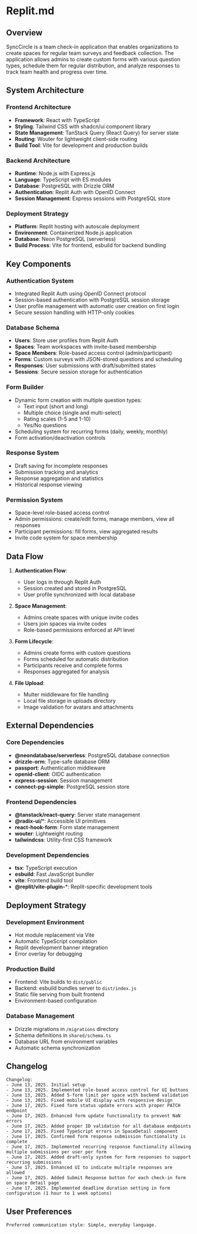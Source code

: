 # Replit.md

## Overview

SyncCircle is a team check-in application that enables organizations to create spaces for regular team surveys and feedback collection. The application allows admins to create custom forms with various question types, schedule them for regular distribution, and analyze responses to track team health and progress over time.

## System Architecture

### Frontend Architecture
- **Framework**: React with TypeScript
- **Styling**: Tailwind CSS with shadcn/ui component library
- **State Management**: TanStack Query (React Query) for server state
- **Routing**: Wouter for lightweight client-side routing
- **Build Tool**: Vite for development and production builds

### Backend Architecture
- **Runtime**: Node.js with Express.js
- **Language**: TypeScript with ES modules
- **Database**: PostgreSQL with Drizzle ORM
- **Authentication**: Replit Auth with OpenID Connect
- **Session Management**: Express sessions with PostgreSQL store

### Deployment Strategy
- **Platform**: Replit hosting with autoscale deployment
- **Environment**: Containerized Node.js application
- **Database**: Neon PostgreSQL (serverless)
- **Build Process**: Vite for frontend, esbuild for backend bundling

## Key Components

### Authentication System
- Integrated Replit Auth using OpenID Connect protocol
- Session-based authentication with PostgreSQL session storage
- User profile management with automatic user creation on first login
- Secure session handling with HTTP-only cookies

### Database Schema
- **Users**: Store user profiles from Replit Auth
- **Spaces**: Team workspaces with invite-based membership
- **Space Members**: Role-based access control (admin/participant)
- **Forms**: Custom surveys with JSON-stored questions and scheduling
- **Responses**: User submissions with draft/submitted states
- **Sessions**: Secure session storage for authentication

### Form Builder
- Dynamic form creation with multiple question types:
  - Text input (short and long)
  - Multiple choice (single and multi-select)
  - Rating scales (1-5 and 1-10)
  - Yes/No questions
- Scheduling system for recurring forms (daily, weekly, monthly)
- Form activation/deactivation controls

### Response System
- Draft saving for incomplete responses
- Submission tracking and analytics
- Response aggregation and statistics
- Historical response viewing

### Permission System
- Space-level role-based access control
- Admin permissions: create/edit forms, manage members, view all responses
- Participant permissions: fill forms, view aggregated results
- Invite code system for space membership

## Data Flow

1. **Authentication Flow**:
   - User logs in through Replit Auth
   - Session created and stored in PostgreSQL
   - User profile synchronized with local database

2. **Space Management**:
   - Admins create spaces with unique invite codes
   - Users join spaces via invite codes
   - Role-based permissions enforced at API level

3. **Form Lifecycle**:
   - Admins create forms with custom questions
   - Forms scheduled for automatic distribution
   - Participants receive and complete forms
   - Responses aggregated for analysis

4. **File Upload**:
   - Multer middleware for file handling
   - Local file storage in uploads directory
   - Image validation for avatars and attachments

## External Dependencies

### Core Dependencies
- **@neondatabase/serverless**: PostgreSQL database connection
- **drizzle-orm**: Type-safe database ORM
- **passport**: Authentication middleware
- **openid-client**: OIDC authentication
- **express-session**: Session management
- **connect-pg-simple**: PostgreSQL session store

### Frontend Dependencies
- **@tanstack/react-query**: Server state management
- **@radix-ui/***: Accessible UI primitives
- **react-hook-form**: Form state management
- **wouter**: Lightweight routing
- **tailwindcss**: Utility-first CSS framework

### Development Dependencies
- **tsx**: TypeScript execution
- **esbuild**: Fast JavaScript bundler
- **vite**: Frontend build tool
- **@replit/vite-plugin-***: Replit-specific development tools

## Deployment Strategy

### Development Environment
- Hot module replacement via Vite
- Automatic TypeScript compilation
- Replit development banner integration
- Error overlay for debugging

### Production Build
- Frontend: Vite builds to `dist/public`
- Backend: esbuild bundles server to `dist/index.js`
- Static file serving from built frontend
- Environment-based configuration

### Database Management
- Drizzle migrations in `/migrations` directory
- Schema definitions in `shared/schema.ts`
- Database URL from environment variables
- Automatic schema synchronization

## Changelog
```
Changelog:
- June 13, 2025. Initial setup
- June 13, 2025. Implemented role-based access control for UI buttons
- June 13, 2025. Added 5-form limit per space with backend validation
- June 13, 2025. Fixed mobile UI display with responsive design
- June 17, 2025. Fixed form status update errors with proper PATCH endpoint
- June 17, 2025. Enhanced form update functionality to prevent NaN errors
- June 17, 2025. Added proper ID validation for all database endpoints
- June 17, 2025. Fixed TypeScript errors in SpaceDetail component
- June 17, 2025. Confirmed form response submission functionality is complete
- June 17, 2025. Implemented recurring response functionality allowing multiple submissions per user per form
- June 17, 2025. Added draft-only system for form responses to support recurring submissions
- June 17, 2025. Enhanced UI to indicate multiple responses are allowed
- June 17, 2025. Added Submit Response button for each check-in form on space detail page
- June 17, 2025. Implemented deadline duration setting in form configuration (1 hour to 1 week options)
```

## User Preferences
```
Preferred communication style: Simple, everyday language.
```
